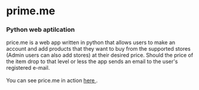 <h1>prime.me</h1>
<h3>Python web aptilcation</h3>
price.me is a web app written in python that allows users to make an account and add products that they 
want to buy from the supported stores (Admin users can also add stores) at their desired price. Should the
price of the item drop to that level or less the app sends an email to the user's registered e-mail.
<br></br>
You can see price.me in action <a href='http://priceme.herokuapp.com'>here </a>.
